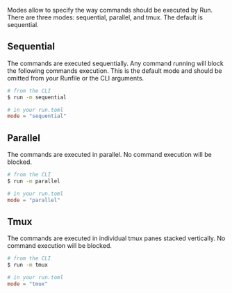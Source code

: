 Modes allow to specify the way commands should be executed by Run. There are three modes:
sequential, parallel, and tmux. The default is sequential.

## Sequential

The commands are executed sequentially. Any command running will block the following commands
execution. This is the default mode and should be omitted from your Runfile or the CLI arguments.

```bash
# from the CLI
$ run -m sequential
```

```toml
# in your run.toml
mode = "sequential"

```

## Parallel

The commands are executed in parallel. No command execution will be blocked.

```bash
# from the CLI
$ run -m parallel
```

```toml
# in your run.toml
mode = "parallel"

```

## Tmux

The commands are executed in individual tmux panes stacked vertically. No command execution will be
blocked.

```bash
# from the CLI
$ run -m tmux
```

```toml
# in your run.toml
mode = "tmux"

```
